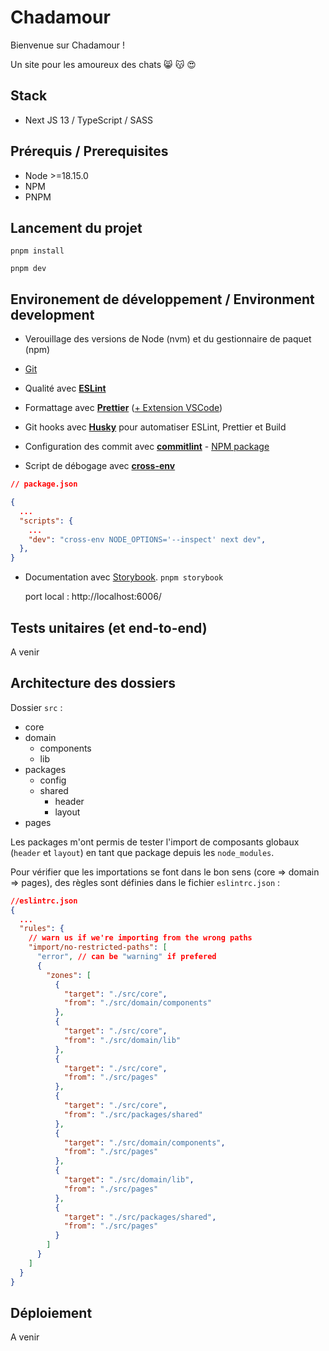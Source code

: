 # Chadamour

Bienvenue sur Chadamour !

Un site pour les amoureux des chats :smile_cat: :kissing_cat: :heart_eyes:

## Stack

- Next JS 13 / TypeScript / SASS

## Prérequis / Prerequisites

- Node >=18.15.0
- NPM
- PNPM

## Lancement du projet

`pnpm install`

`pnpm dev`

## Environement de développement / Environment development

- Verouillage des versions de Node (nvm) et du gestionnaire de paquet (npm)
- [Git](https://git-scm.com/doc)
- Qualité avec [**ESLint**](https://eslint.org/)
- Formattage avec [**Prettier**](https://prettier.io/) ([+ Extension VSCode](https://marketplace.visualstudio.com/items?itemName=esbenp.prettier-vscode))
- Git hooks avec [**Husky**](https://typicode.github.io/husky/#/) pour automatiser ESLint, Prettier et Build
- Configuration des commit avec [**commitlint**](https://commitlint.js.org/#/) - [NPM package](https://www.npmjs.com/package/@commitlint/config-conventional)

- Script de débogage avec [**cross-env**](<https://www.npmjs.com/package/cross-env>)

```json
// package.json

{
  ...
  "scripts": {
    ...
    "dev": "cross-env NODE_OPTIONS='--inspect' next dev",
  },
}
```

- Documentation avec [Storybook](https://storybook.js.org/).
`pnpm storybook`

  port local : http://localhost:6006/

## Tests unitaires (et end-to-end)

   A venir

## Architecture des dossiers

Dossier `src` :

- core
- domain
  - components
  - lib
- packages
  - config
  - shared
    - header
    - layout
- pages

Les packages m'ont permis de tester l'import de composants globaux (`header` et `layout`) en tant que package depuis les `node_modules`.

Pour vérifier que les importations se font dans le bon sens (core => domain => pages), des règles sont définies dans le fichier `eslintrc.json` :

```json
//eslintrc.json
{
  ...
  "rules": {
    // warn us if we're importing from the wrong paths
    "import/no-restricted-paths": [
      "error", // can be "warning" if prefered
      {
        "zones": [
          {
            "target": "./src/core",
            "from": "./src/domain/components"
          },
          {
            "target": "./src/core",
            "from": "./src/domain/lib"
          },
          {
            "target": "./src/core",
            "from": "./src/pages"
          },
          {
            "target": "./src/core",
            "from": "./src/packages/shared"
          },
          {
            "target": "./src/domain/components",
            "from": "./src/pages"
          },
          {
            "target": "./src/domain/lib",
            "from": "./src/pages"
          },
          {
            "target": "./src/packages/shared",
            "from": "./src/pages"
          }
        ]
      }
    ]
  }
}
```

## Déploiement

A venir
